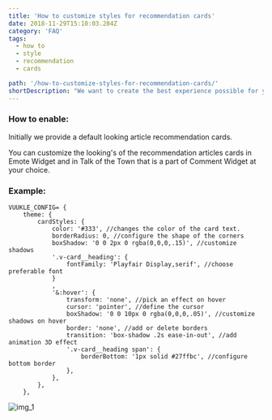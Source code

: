 ```yaml
---
title: 'How to customize styles for recommendation cards'
date: 2018-11-29T15:10:03.284Z
category: 'FAQ'
tags:
  - how to
  - style
  - recommendation
  - cards

path: '/how-to-customize-styles-for-recommendation-cards/'
shortDescription: "We want to create the best experience possible for you. Now you can customize the looking's of the recommendation articles cards. "
---
```


### How to enable:

Initially we provide a default looking article recommendation cards.

You can customize the looking's of the recommendation articles cards in Emote Widget and in Talk of the Town that is a part of Comment Widget at your choice.

### Example:

```
VUUKLE_CONFIG= {
	theme: {
		cardStyles: {
			color: '#333', //changes the color of the card text.
			borderRadius: 0, //configure the shape of the corners
			boxShadow: '0 0 2px 0 rgba(0,0,0,.15)', //customize shadows
			'.v-card__heading': {
				fontFamily: 'Playfair Display,serif', //choose preferable font
			}
			,
			'&:hover': {
				transform: 'none', //pick an effect on hover
				cursor: 'pointer', //define the cursor
				boxShadow: '0 0 10px 0 rgba(0,0,0,.05)', //customize shadows on hover
				border: 'none', //add or delete borders
				transition: 'box-shadow .2s ease-in-out', //add animation 3D effect
				'.v-card__heading span': {
					borderBottom: '1px solid #27ffbc', //configure bottom border
				},
			},
		},
	},
```

![img_1](/img/how-to-customize-styles-for-recommendation-cards-img_1.jpg)
